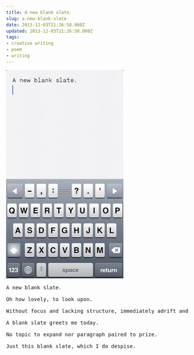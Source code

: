 ```yaml
---
title: A new blank slate.
slug: a-new-blank-slate
date: 2013-12-03T21:26:58.000Z
updated: 2013-12-03T21:26:58.000Z
tags:
- creative writing
- poem
- writing
---
```


<p><img src="/images/posts/2013/12/a-new-blank-slate.jpg" alt="a-new-blank-slate" width="320" height="568" class="aligncenter size-full wp-image-2752" /></p>

<pre>A new blank slate.

Oh how lovely, to look upon.

Without focus and lacking structure, immediately adrift and billowing free.

A blank slate greets me today.

No topic to expand nor paragraph paired to prize.

Just this blank slate, which I do despise.</pre>

